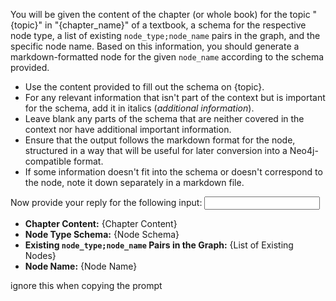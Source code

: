 You will be given the content of the chapter (or whole book) for the topic "{topic}" in "{chapter_name}" of a textbook, a schema for the respective node type, a list of existing `node_type;node_name` pairs in the graph, and the specific node name. Based on this information, you should generate a markdown-formatted node for the given `node_name` according to the schema provided.

- Use the content provided to fill out the schema on {topic}.
- For any relevant information that isn't part of the context but is important for the schema, add it in italics (*additional information*).
- Leave blank any parts of the schema that are neither covered in the context nor have additional important information.
- Ensure that the output follows the markdown format for the node, structured in a way that will be useful for later conversion into a Neo4j-compatible format.
- If some information doesn't fit into the schema or doesn't correspond to the node, note it down separately in a markdown file.



Now provide your reply for the following input:
<Input>
- **Chapter Content:** {Chapter Content}
- **Node Type Schema:** {Node Schema}
- **Existing `node_type;node_name` Pairs in the Graph:** {List of Existing Nodes}
- **Node Name:** {Node Name}
</Input>





<!-- Here is an example of prompt and reply:
<Example>
    <Input>
    </Input>
    <Reply>
    </Reply>
</Example> --> ignore this when copying the prompt